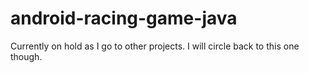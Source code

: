 # android-racing-game-java

Currently on hold as I go to other projects. I will circle back to this one though.
